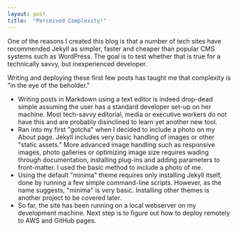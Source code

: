```yaml
---
layout: post
title:  "Perceived Complexity!"
---
```

One of the reasons I created this blog is that a number of tech sites have recommended Jekyll as simpler, faster and cheaper than popular CMS systems such as WordPress.  The goal is to test whether that is true for a technically savvy, but inexperienced developer.

Writing and deploying these first few posts has taught me that complexity is "in the eye of the beholder."

- Writing posts in Markdown using a text editor is indeed drop-dead simple assuming the user has a standard developer set-up on her machine. Most tech-savvy editorial, media or executive workers do not have this and are probably disinclined to learn yet another new tool.
- Ran into my first "gotcha" when I decided to include a photo on my About page. Jekyll includes very basic handling of images or other "static assets."  More advanced image handling such as responsive images, photo galleries or optimizing image size requires wading through documentation, installing plug-ins and adding parameters to front-matter.  I used the basic method to include a photo of me.
- Using the default "minima" theme requires only installing Jekyll itself, done by running a few simple command-line scripts. However, as the name suggests, "minima" is very basic.  Installing other themes is another project to be covered later.
- So far, the site has been running on a local webserver on my development machine. Next step is to figure out how to deploy remotely to AWS and GitHub pages.
